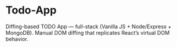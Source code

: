 # Todo-App
Diffing-based TODO App — full-stack (Vanilla JS + Node/Express + MongoDB). Manual DOM diffing that replicates React’s virtual DOM behavior.

